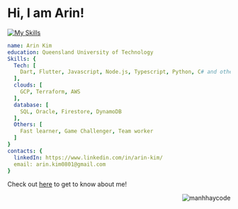 # Hi, I am Arin!
[![My Skills](https://skillicons.dev/icons?i=js,nodejs,ts,html,css,materialui,react,py,androidstudio,apple,aws,cs,dotnet,dart,flutter,gcp,terraform,docker,dynamodb,firebase,qt,java,postman&per,mysqlline=6)](https://skillicons.dev)

```yaml
name: Arin Kim
education: Queensland University of Technology
Skills: {
  Tech: [
    Dart, Flutter, Javascript, Node.js, Typescript, Python, C# and others
  ],
  clouds: [
    GCP, Terraform, AWS
  ],
  database: [
    SQL, Oracle, Firestore, DynamoDB
  ],
  Others: [
    Fast learner, Game Challenger, Team worker
  ]
}
contacts: {
  linkedIn: https://www.linkedin.com/in/arin-kim/
  email: arin.kim0801@gmail.com
}
```
Check out [here](https://nettle-walrus-fec.notion.site/Arin-Kim-1c9593b9384f8044a5aff293a119bd80) to get to know about me!

<p align="right"> <img src="https://komarev.com/ghpvc/?username=arinkim&label=Profile%20views&color=0e75b6&style=flat" alt="manhhaycode" /> </p>

<!--
**ArinKim/ArinKim** is a ✨ _special_ ✨ repository because its `README.md` (this file) appears on your GitHub profile.

| <a href="https://github.com/arinkim/github-readme-stats"><img align="center" src="https://github-readme-stats.vercel.app/api?username=arinkim&show_icons=true&include_all_commits=true&theme=buefy&hide_border=true" alt="Arin's github stats" /></a> | <a href="https://github.com/arinkim/github-readme-stats"><img align="center" src="https://github-readme-stats.vercel.app/api/top-langs/?username=arinkim&layout=compact&theme=buefy&hide_border=true" /></a> |
| ------------- | ------------- |

![Arin's GitHub stats](https://github-readme-stats.vercel.app/api?username=arinkim&show_icons=true&bg_color=00000000)
Here are some ideas to get you started:

- 🔭 I’m currently working on ...
- 🌱 I’m currently learning ...
- 👯 I’m looking to collaborate on ...
- 🤔 I’m looking for help with ...
- 💬 Ask me about ...
- 📫 How to reach me: ...
- 😄 Pronouns: ...
- ⚡ Fun fact: ...
-->

